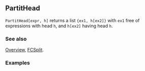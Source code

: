 ## PartitHead

`PartitHead[expr, h]` returns a list `{ex1, h[ex2]}` with `ex1` free of expressions with head `h`, and `h[ex2]` having head `h`.

### See also

[Overview](Extra/FeynCalc.md), [FCSplit](FCSplit.md).

### Examples
